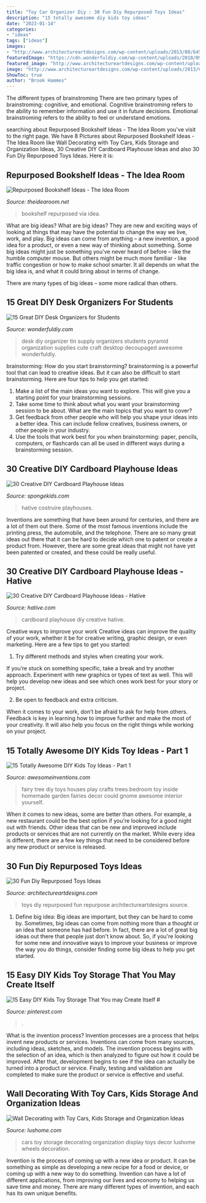```yaml
---
title: "Toy Car Organizer Diy : 30 Fun Diy Repurposed Toys Ideas"
description: "15 totally awesome diy kids toy ideas"
date: "2023-01-14"
categories:
- "ideas"
tags: ["ideas"]
images:
- "http://www.architectureartdesigns.com/wp-content/uploads/2013/08/645.jpg"
featuredImage: "https://cdn.wonderfuldiy.com/wp-content/uploads/2018/09/Decoupaged-tin-can-pyramid-desk-organizer.jpg"
featured_image: "http://www.architectureartdesigns.com/wp-content/uploads/2013/08/645.jpg"
image: "http://www.architectureartdesigns.com/wp-content/uploads/2013/08/645.jpg"
ShowToc: true
author: "Brook Hammes"
---
```



The different types of brainstroming
There are two primary types of brainstroming: cognitive, and emotional. Cognitive brainstroming refers to the ability to remember information and use it in future decisions. Emotional brainstroming refers to the ability to feel or understand emotions.

	

		
searching about Repurposed Bookshelf Ideas - The Idea Room you've visit to the right page. We have 8 Pictures about Repurposed Bookshelf Ideas - The Idea Room like Wall Decorating with Toy Cars, Kids Storage and Organization Ideas, 30 Creative DIY Cardboard Playhouse Ideas and also 30 Fun Diy Repurposed Toys Ideas. Here it is:
		
    
## Repurposed Bookshelf Ideas - The Idea Room

<img loading=lazy src="https://www.theidearoom.net/wp-content/uploads/2016/08/e2fc37b5acf1af078500be0e5777ae4e.jpg" onerror="this.onerror=null;this.src='https://tse1.mm.bing.net/th?id=OIP.4vw3tazxrweFAL4OV3euTgHaJ3&amp;pid=15.1';" alt="Repurposed Bookshelf Ideas - The Idea Room">

_Source: theidearoom.net_

>bookshelf repurposed via idea. 

	

What are big ideas?
What are big ideas? They are new and exciting ways of looking at things that may have the potential to change the way we live, work, and play. Big ideas can come from anything – a new invention, a good idea for a product, or even a new way of thinking about something.
Some big ideas might just be something you've never heard of before – like the humble computer mouse. But others might be much more familiar - like traffic congestion or how to make school smarter. It all depends on what the big idea is, and what it could bring about in terms of change.

There are many types of big ideas – some more radical than others.

    
## 15 Great DIY Desk Organizers For Students

<img loading=lazy src="https://cdn.wonderfuldiy.com/wp-content/uploads/2018/09/Decoupaged-tin-can-pyramid-desk-organizer.jpg" onerror="this.onerror=null;this.src='https://tse1.mm.bing.net/th?id=OIP.v29G7KkYrQue9PSiV7ijuQHaLH&amp;pid=15.1';" alt="15 Great DIY Desk Organizers for Students">

_Source: wonderfuldiy.com_

>desk diy organizer tin supply organizers students pyramid organization supplies cute craft desktop decoupaged awesome wonderfuldiy. 

	

brainstorming: How do you start brainstorming?
brainstorming is a powerful tool that can lead to creative ideas. But it can also be difficult to start brainstorming. Here are four tips to help you get started: 
1. Make a list of the main ideas you want to explore. This will give you a starting point for your brainstorming sessions.
2. Take some time to think about what you want your brainstorming session to be about. What are the main topics that you want to cover? 
3. Get feedback from other people who will help you shape your ideas into a better idea. This can include fellow creatives, business owners, or other people in your industry. 
4. Use the tools that work best for you when brainstorming: paper, pencils, computers, or flashcards can all be used in different ways during a brainstorming session.

    
## 30 Creative DIY Cardboard Playhouse Ideas

<img loading=lazy src="https://spongekids.com/wp-content/uploads/2014/04/cardboard-playhouse/3-homemade-playhouse-for-girl.jpg" onerror="this.onerror=null;this.src='https://tse2.mm.bing.net/th?id=OIP.lwN_0sPI2nJqPootFCzOpQHaHp&amp;pid=15.1';" alt="30 Creative DIY Cardboard Playhouse Ideas">

_Source: spongekids.com_

>hative costruire playhouses. 

	

Inventions are something that have been around for centuries, and there are a lot of them out there. Some of the most famous inventions include the printing press, the automobile, and the telephone. There are so many great ideas out there that it can be hard to decide which one to patent or create a product from. However, there are some great ideas that might not have yet been patented or created, and these could be really useful.

    
## 30 Creative DIY Cardboard Playhouse Ideas - Hative

<img loading=lazy src="https://hative.com/wp-content/uploads/2014/04/cardboard-playhouse/9-cardboard-car-for-kids.jpg" onerror="this.onerror=null;this.src='https://tse4.mm.bing.net/th?id=OIP.MLPg6JzdP-7EBdUM_A2XbQHaFH&amp;pid=15.1';" alt="30 Creative DIY Cardboard Playhouse Ideas - Hative">

_Source: hative.com_

>cardboard playhouse diy creative hative. 

	

Creative ways to improve your work
Creative ideas can improve the quality of your work, whether it be for creative writing, graphic design, or even marketing. Here are a few tips to get you started:
1. Try different methods and styles when creating your work.

If you’re stuck on something specific, take a break and try another approach. Experiment with new graphics or types of text as well. This will help you develop new ideas and see which ones work best for your story or project.

2. Be open to feedback and extra criticism.

When it comes to your work, don’t be afraid to ask for help from others. Feedback is key in learning how to improve further and make the most of your creativity. It will also help you focus on the right things while working on your project.


    
## 15 Totally Awesome DIY Kids Toy Ideas - Part 1

<img loading=lazy src="http://www.awesomeinventions.com/wp-content/uploads/2015/02/fairy-house.jpg" onerror="this.onerror=null;this.src='https://tse2.mm.bing.net/th?id=OIP.2WU9MoxpeGhzgXB3algX1QHaLJ&amp;pid=15.1';" alt="15 Totally Awesome DIY Kids Toy Ideas - Part 1">

_Source: awesomeinventions.com_

>fairy tree diy toys houses play crafts trees bedroom toy inside homemade garden fairies decor could gnome awesome interior yourself. 

	

When it comes to new ideas, some are better than others. For example, a new restaurant could be the best option if you're looking for a good night out with friends. Other ideas that can be new and improved include products or services that are not currently on the market. While every idea is different, there are a few key things that need to be considered before any new product or service is released.

    
## 30 Fun Diy Repurposed Toys Ideas

<img loading=lazy src="http://www.architectureartdesigns.com/wp-content/uploads/2013/08/645.jpg" onerror="this.onerror=null;this.src='https://tse4.mm.bing.net/th?id=OIP.QySLm_PYktITzwpkj8nTrAHaLE&amp;pid=15.1';" alt="30 Fun Diy Repurposed Toys Ideas">

_Source: architectureartdesigns.com_

>toys diy repurposed fun repurpose architectureartdesigns source. 

	

1. Define big idea:
Big ideas are important, but they can be hard to come by. Sometimes, big ideas can come from nothing more than a thought or an idea that someone has had before. In fact, there are a lot of great big ideas out there that people just don't know about. So, if you're looking for some new and innovative ways to improve your business or improve the way you do things, consider finding some big ideas to help you get started.

    
## 15 Easy DIY Kids Toy Storage That You May Create Itself #

<img loading=lazy src="https://i.pinimg.com/736x/a7/49/5e/a7495e112fa55725a0f732fd73dd5e7c.jpg" onerror="this.onerror=null;this.src='https://tse2.mm.bing.net/th?id=OIP.hNZFjZypVs3UgJezuo-rDwHaLJ&amp;pid=15.1';" alt="15 Easy DIY Kids Toy Storage That You may Create Itself #">

_Source: pinterest.com_

>. 

	

What is the invention process?
Invention processes are a process that helps invent new products or services. Inventions can come from many sources, including ideas, sketches, and models. The invention process begins with the selection of an idea, which is then analyzed to figure out how it could be improved. After that, development begins to see if the idea can actually be turned into a product or service. Finally, testing and validation are completed to make sure the product or service is effective and useful.

    
## Wall Decorating With Toy Cars, Kids Storage And Organization Ideas

<img loading=lazy src="https://www.lushome.com/wp-content/uploads/2019/04/storage-organization-decoration-ideas-cars-kids-toys-12.jpg" onerror="this.onerror=null;this.src='https://tse4.mm.bing.net/th?id=OIP.f-ukW6jUpxhzbyxhsGmCXQAAAA&amp;pid=15.1';" alt="Wall Decorating with Toy Cars, Kids Storage and Organization Ideas">

_Source: lushome.com_

>cars toy storage decorating organization display toys decor lushome wheels decoration. 

	

Invention is the process of coming up with a new idea or product. It can be something as simple as developing a new recipe for a food or device, or coming up with a new way to do something. Invention can have a lot of different applications, from improving our lives and economy to helping us save time and money. There are many different types of invention, and each has its own unique benefits.


